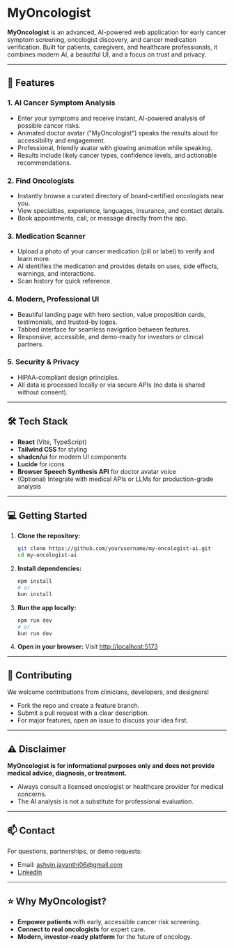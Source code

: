 # MyOncologist

**MyOncologist** is an advanced, AI-powered web application for early cancer symptom screening, oncologist discovery, and cancer medication verification. Built for patients, caregivers, and healthcare professionals, it combines modern AI, a beautiful UI, and a focus on trust and privacy.

---

## 🚀 Features

### 1. **AI Cancer Symptom Analysis**
- Enter your symptoms and receive instant, AI-powered analysis of possible cancer risks.
- Animated doctor avatar ("MyOncologist") speaks the results aloud for accessibility and engagement.
- Professional, friendly avatar with glowing animation while speaking.
- Results include likely cancer types, confidence levels, and actionable recommendations.

### 2. **Find Oncologists**
- Instantly browse a curated directory of board-certified oncologists near you.
- View specialties, experience, languages, insurance, and contact details.
- Book appointments, call, or message directly from the app.

### 3. **Medication Scanner**
- Upload a photo of your cancer medication (pill or label) to verify and learn more.
- AI identifies the medication and provides details on uses, side effects, warnings, and interactions.
- Scan history for quick reference.

### 4. **Modern, Professional UI**
- Beautiful landing page with hero section, value proposition cards, testimonials, and trusted-by logos.
- Tabbed interface for seamless navigation between features.
- Responsive, accessible, and demo-ready for investors or clinical partners.

### 5. **Security & Privacy**
- HIPAA-compliant design principles.
- All data is processed locally or via secure APIs (no data is shared without consent).

---

## 🛠️ Tech Stack
- **React** (Vite, TypeScript)
- **Tailwind CSS** for styling
- **shadcn/ui** for modern UI components
- **Lucide** for icons
- **Browser Speech Synthesis API** for doctor avatar voice
- (Optional) Integrate with medical APIs or LLMs for production-grade analysis

---

## 💻 Getting Started

1. **Clone the repository:**
   ```bash
   git clone https://github.com/yourusername/my-oncologist-ai.git
   cd my-oncologist-ai
   ```
2. **Install dependencies:**
   ```bash
   npm install
   # or
   bun install
   ```
3. **Run the app locally:**
   ```bash
   npm run dev
   # or
   bun run dev
   ```
4. **Open in your browser:**
   Visit [http://localhost:5173](http://localhost:5173)

---

## 🤝 Contributing

We welcome contributions from clinicians, developers, and designers!
- Fork the repo and create a feature branch.
- Submit a pull request with a clear description.
- For major features, open an issue to discuss your idea first.

---

## ⚠️ Disclaimer

**MyOncologist is for informational purposes only and does not provide medical advice, diagnosis, or treatment.**
- Always consult a licensed oncologist or healthcare provider for medical concerns.
- The AI analysis is not a substitute for professional evaluation.

---

## 📫 Contact

For questions, partnerships, or demo requests:
- Email: [ashvin.jayanthi06@gmail.com](mailto:ashvin.jayanthi06@gmail.com)
- [LinkedIn](www.linkedin.com/in/ashvin-jayanthi)

---

## ⭐️ Why MyOncologist?
- **Empower patients** with early, accessible cancer risk screening.
- **Connect to real oncologists** for expert care.
- **Modern, investor-ready platform** for the future of oncology. 